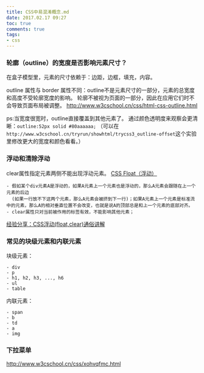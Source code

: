 ```yaml
---
title: CSS中易混淆概念.md
date: 2017.02.17 09:27
toc: true
comments: true
tags:
- css
---
```




### 轮廓（outline）的宽度是否影响元素尺寸？

在盒子模型里，元素的尺寸依赖于：边距，边框，填充，内容。

>
outline 属性与 border 属性不同：outline不是元素尺寸的一部分，元素的总宽度和高度不受轮廓宽度的影响。
轮廓不被视为页面的一部分，因此在应用它们时不会导致页面布局被调整。
http://www.w3cschool.cn/css/html-css-outline.html

ps:当宽度很宽时，outline直接覆盖到其他元素了。
通过颜色透明度来观察会更清晰：`outline:52px solid #80aaaaaa;`
（可以在`http://www.w3cschool.cn/tryrun/showhtml/trycss3_outline-offset`这个实验里修改更大的宽度和颜色看看。）


### 浮动和清除浮动
clear属性指定元素两侧不能出现浮动元素。
[CSS Float（浮动）](http://www.w3cschool.cn/css/css-float.html)

```
- 假如某个div元素A是浮动的，如果A元素上一个元素也是浮动的，那么A元素会跟随在上一个元素的后边
  (如果一行放不下这两个元素，那么A元素会被挤到下一行)；如果A元素上一个元素是标准流中的元素，那么A的相对垂直位置不会改变，也就是说A的顶部总是和上一个元素的底部对齐。
- clear属性只对当前被作用的标签有效，不能影响其他元素；
```
[经验分享：CSS浮动(float,clear)通俗讲解](http://www.cnblogs.com/iyangyuan/archive/2013/03/27/2983813.html)

### 常见的块级元素和内联元素
块级元素：
```
- div
- p
- h1, h2, h3, ..., h6
- ul
- table
```
内联元素：
```
- span
- b
- td
- a
- img
```

### 下拉菜单
http://www.w3cschool.cn/css/xohvqfmc.html